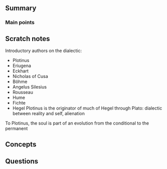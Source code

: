 
## Summary

### Main points

## Scratch notes
Introductory authors on the dialectic:
- Plotinus
- Eriugena
- Eckhart
- Nicholas of Cusa
- Böhme
- Angelus Silesius
- Rousseau
- Hume
- Fichte
- Hegel
Plotinus is the originator of much of Hegel through Plato: dialectic between reality and self, alienation

To Plotinus, the soul is part of an evolution from the conditional to the permanent

## Concepts


## Questions
